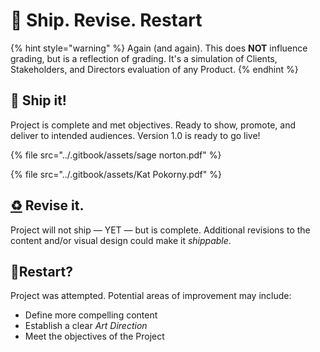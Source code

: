 # 🎉 Ship. Revise. Restart

{% hint style="warning" %}
Again (and again). This does **NOT** influence grading, but is a reflection of grading. It's a simulation of Clients, Stakeholders, and Directors evaluation of any Product.
{% endhint %}

## 🚢 Ship it!

Project is complete and met objectives. Ready to show, promote, and deliver to intended audiences. Version 1.0 is ready to go live!

{% file src="../.gitbook/assets/sage norton.pdf" %}

{% file src="../.gitbook/assets/Kat Pokorny.pdf" %}

## [♻️](https://www.notion.so/0b46380355494e829f5aa6b07a946760) Revise it.

Project will not ship — YET — but is complete. Additional revisions to the content and/or visual design could make it _shippable_.

## 🤔Restart?

Project was attempted. Potential areas of improvement may include:

* Define more compelling content
* Establish a clear _Art Direction_
* Meet the objectives of the Project
